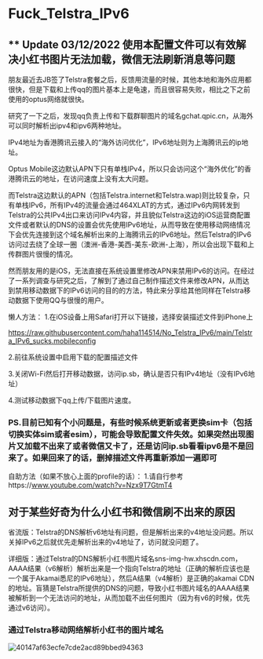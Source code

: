 # Fuck_Telstra_IPv6

## ** Update 03/12/2022 使用本配置文件可以有效解决小红书图片无法加载，微信无法刷新消息等问题


朋友最近去JB签了Telstra套餐之后，反馈用流量的时候，其他本地和海外应用都很快，但是下载和上传qq的图片基本上是龟速，而且很容易失败，相比之下之前使用的optus网络就很快。

研究了一下之后，发现qq负责上传和下载群聊图片的域名gchat.qpic.cn，从海外可以同时解析出ipv4和ipv6两种地址。

IPv4地址为香港腾讯云接入的“海外访问优化”，IPv6地址则为上海腾讯云的ip地址。

Optus Mobile这边默认APN下只有单栈IPv4，所以只会访问这个“海外优化”的香港腾讯云的地址，在访问速度上没有太大问题。

而Telstra这边默认的APN（包括Telstra.internet和Telstra.wap)则比较复杂，只有单栈IPv6，所有IPv4的流量会通过464XLAT的方式，通过IPv6内网转发到Telstra的公共IPv4出口来访问IPv4内容，并且貌似Telstra这边的iOS运营商配置文件或者默认的DNS的设置会优先使用IPv6地址，从而导致在使用移动网络情况下会优先连接到这个域名解析出来的上海腾讯云的IPv6地址。然后Telstra的IPv6访问过去绕了全球一圈（澳洲-香港-美西-美东-欧洲-上海），所以会出现下载和上传群图片很慢的情况。

然而朋友用的是iOS，无法直接在系统设置里修改APN来禁用IPv6的访问。在经过了一系列调查与研究之后，了解到了通过自己制作描述文件来修改APN，从而达到禁用移动数据下的IPv6访问的目的的方法，特此来分享给其他同样在Telstra移动数据下使用QQ与很慢的用户。

懒人方法：
1.在iOS设备上用Safari打开以下链接，选择安装描述文件到iPhone上

https://raw.githubusercontent.com/haha114514/No_Telstra_IPv6/main/Telstra_IPv6_sucks.mobileconfig

2.前往系统设置中启用下载的配置描述文件

3.关闭Wi-Fi然后打开移动数据，访问ip.sb，确认是否只有IPv4地址（没有IPv6地址）

4.测试移动数据下qq上传/下载图片速度。

### PS.目前已知有个小问题是，有些时候系统更新或者更换sim卡（包括切换实体sim或者esim），可能会导致配置文件失效。如果突然出现图片又加载不出来了或者微信又卡了，还是访问ip.sb看看ipv6是不是回来了。如果回来了的话，删掉描述文件再重新添加一遍即可

自助方法（如果不放心上面的profile的话）：
1.请自行参考https://www.youtube.com/watch?v=Nzx9T7GtmT4

## 对于某些好奇为什么小红书和微信刷不出来的原因
省流版：Telstra的DNS解析v6地址有问题，但是解析出来的v4地址没问题。所以关掉IPv6之后就优先走解析出来的v4地址了，访问就没问题了。

详细版：通过Telstra的DNS解析小红书图片域名sns-img-hw.xhscdn.com，AAAA结果（v6解析）解析出来是一个指向Telstra的地址（正确的解析应该也是一个属于Akamai悉尼的IPv6地址），然后A结果（v4解析）是正确的akamai CDN的地址。盲猜是Telstra所提供的DNS的问题，导致小红书图片域名的AAAA结果被解析到一个无法访问的地址，从而加载不出任何图片（因为有v6的时候，优先通过v6访问）。
### 通过Telstra移动网络解析小红书的图片域名

![40147af63ecfe7cde2acd89bbed94363](https://user-images.githubusercontent.com/47912037/205447304-c956123b-f87d-4c36-b70a-ebff61b80fd4.png)
